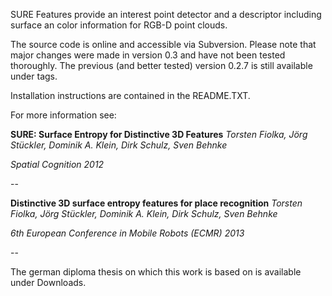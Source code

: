 SURE Features provide an interest point detector and a descriptor including surface an color information for RGB-D point clouds.

The source code is online and accessible via Subversion.
Please note that major changes were made in version 0.3 and have not been tested thoroughly. The previous (and better tested) version 0.2.7 is still available under tags.

Installation instructions are contained in the README.TXT.

For more information see:

**SURE: Surface Entropy for Distinctive 3D Features**
_Torsten Fiolka, Jörg Stückler, Dominik A. Klein, Dirk Schulz, Sven Behnke_

_Spatial Cognition 2012_

--

**Distinctive 3D surface entropy features for place recognition**
_Torsten Fiolka, Jörg Stückler, Dominik A. Klein, Dirk Schulz, Sven Behnke_

_6th European Conference in Mobile Robots (ECMR) 2013_

--

The german diploma thesis on which this work is based on is available under Downloads.